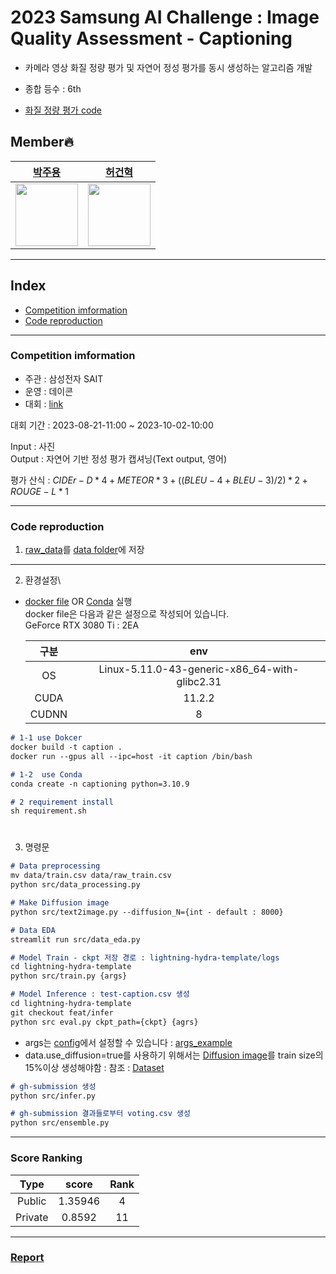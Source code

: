 # 2023 Samsung AI Challenge : Image Quality Assessment - Captioning

- 카메라 영상 화질 정량 평가 및 자연어 정성 평가를 동시 생성하는 알고리즘 개발

- 종합 등수 : 6th
- [화질 정량 평가 code](https://github.com/lliee1/Samsung-Image-Quality-Assessment-Mos)

## Member🔥
| [박주용](https://github.com/lliee1)| [허건혁](https://github.com/GeonHyeock) |
| :-: | :-: |
| <img src="https://avatars.githubusercontent.com/lliee1" width="100"> | <img src="https://avatars.githubusercontent.com/GeonHyeock" width="100"> |
***


## Index
* [Competition imformation](#competition-imformation)
* [Code reproduction](#code-reproduction)
***

### Competition imformation

- 주관 : 삼성전자 SAIT
- 운영 : 데이콘
- 대회 : [link](https://dacon.io/competitions/official/236134/overview/description)

대회 기간 : 2023-08-21-11:00 ~ 2023-10-02-10:00

Input : 사진 \
Output : 자연어 기반 정성 평가 캡셔닝(Text output, 영어)

평가 산식 : $CIDEr-D * 4 + METEOR * 3 + ((BLEU-4 + BLEU-3) / 2) * 2 + ROUGE-L * 1$

---

### Code reproduction

1. [raw_data](https://dacon.io/competitions/official/236134/data)를 [data folder](data)에 저장 

---

2. 환경설정\
- [docker file](Dockerfile) OR [Conda]() 실행 \
docker file은 다음과 같은 설정으로 작성되어 있습니다. \
GeForce RTX 3080 Ti : 2EA

    |구분|env|
    |:---:|:---:|
    |OS|Linux-5.11.0-43-generic-x86_64-with-glibc2.31|
    |CUDA|11.2.2|
    |CUDNN|8|

~~~md
# 1-1 use Dokcer
docker build -t caption .
docker run --gpus all --ipc=host -it caption /bin/bash

# 1-2  use Conda
conda create -n captioning python=3.10.9
~~~

~~~md
# 2 requirement install
sh requirement.sh
~~~

# 
3. 명령문

~~~md
# Data preprocessing
mv data/train.csv data/raw_train.csv
python src/data_processing.py 

# Make Diffusion image
python src/text2image.py --diffusion_N={int - default : 8000}

# Data EDA
streamlit run src/data_eda.py
~~~


~~~md
# Model Train - ckpt 저장 경로 : lightning-hydra-template/logs 
cd lightning-hydra-template
python src/train.py {args}

# Model Inference : test-caption.csv 생성
cd lightning-hydra-template
git checkout feat/infer
python src eval.py ckpt_path={ckpt} {agrs}
~~~
- args는 [config](lightning-hydra-template/configs)에서 설정할 수 있습니다 : [args_example](Reproduct.lua)
- data.use_diffusion=true를 사용하기 위해서는 [Diffusion image](src/text2image.py)를 train size의 15%이상 생성해야함
 : 참조 : [Dataset](lightning-hydra-template/Blip/dataset.py)

~~~md
# gh-submission 생성
python src/infer.py

# gh-submission 결과들로부터 voting.csv 생성
python src/ensemble.py
~~~


---
### Score Ranking
|Type|score|Rank|
| :---: | :---: | :---: |
| Public | 1.35946 | 4 |
| Private | 0.8592 | 11 |
---


### [Report](Report.pdf)
